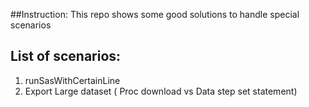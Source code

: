 ##Instruction:
 This repo shows some good solutions to handle special scenarios

## List of scenarios:
  1. runSasWithCertainLine
  2. Export Large dataset ( Proc download vs Data step set statement)
